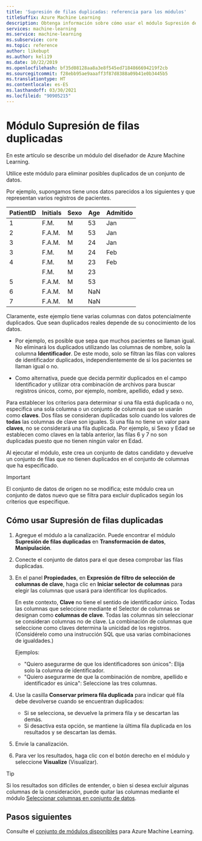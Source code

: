```yaml
---
title: 'Supresión de filas duplicadas: referencia para los módulos'
titleSuffix: Azure Machine Learning
description: Obtenga información sobre cómo usar el módulo Supresión de filas duplicadas en Azure Machine Learning para eliminar posibles duplicados de un conjunto de datos.
services: machine-learning
ms.service: machine-learning
ms.subservice: core
ms.topic: reference
author: likebupt
ms.author: keli19
ms.date: 10/22/2019
ms.openlocfilehash: bf35d08128aa8a3e8f545ed7184866694219f2cb
ms.sourcegitcommit: f28ebb95ae9aaaff3f87d8388a09b41e0b3445b5
ms.translationtype: HT
ms.contentlocale: es-ES
ms.lasthandoff: 03/30/2021
ms.locfileid: "90905215"
---
```

# <a name="remove-duplicate-rows-module"></a>Módulo Supresión de filas duplicadas

En este artículo se describe un módulo del diseñador de Azure Machine Learning.

Utilice este módulo para eliminar posibles duplicados de un conjunto de datos.

Por ejemplo, supongamos tiene unos datos parecidos a los siguientes y que representan varios registros de pacientes. 

| PatientID | Initials| Sexo|Age|Admitido|
|----|----|----|----|----|
|1|F.M.| M| 53| Jan|
|2| F.A.M.| M| 53| Jan|
|3| F.A.M.| M| 24| Jan|
|3| F.M.| M| 24| Feb|
|4| F.M.| M| 23| Feb|
| | F.M.| M| 23| |
|5| F.A.M.| M| 53| |
|6| F.A.M.| M| NaN| |
|7| F.A.M.| M| NaN| |

Claramente, este ejemplo tiene varias columnas con datos potencialmente duplicados. Que sean duplicados reales depende de su conocimiento de los datos. 

+ Por ejemplo, es posible que sepa que muchos pacientes se llaman igual. No eliminará los duplicados utilizando las columnas de nombre, solo la columna **Identificador**. De este modo, solo se filtran las filas con valores de identificador duplicados, independientemente de si los pacientes se llaman igual o no.

+ Como alternativa, puede que decida permitir duplicados en el campo Identificador y utilizar otra combinación de archivos para buscar registros únicos, como, por ejemplo, nombre, apellido, edad y sexo.  

Para establecer los criterios para determinar si una fila está duplicada o no, especifica una sola columna o un conjunto de columnas que se usarán como **claves**. Dos filas se consideran duplicadas solo cuando los valores de **todas** las columnas de clave son iguales. Si una fila no tiene un valor para **claves**, no se considerará una fila duplicada. Por ejemplo, si Sexo y Edad se establecen como claves en la tabla anterior, las filas 6 y 7 no son duplicadas puesto que no tienen ningún valor en Edad.

Al ejecutar el módulo, este crea un conjunto de datos candidato y devuelve un conjunto de filas que no tienen duplicados en el conjunto de columnas que ha especificado.

> [!IMPORTANT]
> El conjunto de datos de origen no se modifica; este módulo crea un conjunto de datos nuevo que se filtra para excluir duplicados según los criterios que especifique.

## <a name="how-to-use-remove-duplicate-rows"></a>Cómo usar Supresión de filas duplicadas

1. Agregue el módulo a la canalización. Puede encontrar el módulo **Supresión de filas duplicadas** en **Transformación de datos**, **Manipulación**.  

2. Conecte el conjunto de datos para el que desea comprobar las filas duplicadas.

3. En el panel **Propiedades**, en **Expresión de filtro de selección de columnas de clave**, haga clic en **Iniciar selector de columnas** para elegir las columnas que usará para identificar los duplicados.

    En este contexto, **Clave** no tiene el sentido de identificador único. Todas las columnas que seleccione mediante el Selector de columnas se designan como **columnas de clave**. Todas las columnas sin seleccionar se consideran columnas no de clave. La combinación de columnas que seleccione como claves determina la unicidad de los registros. (Considérelo como una instrucción SQL que usa varias combinaciones de igualdades.)

    Ejemplos:

    + "Quiero asegurarme de que los identificadores son únicos": Elija solo la columna de identificador.
    + "Quiero asegurarme de que la combinación de nombre, apellido e identificador es única": Seleccione las tres columnas.

4. Use la casilla **Conservar primera fila duplicada** para indicar qué fila debe devolverse cuando se encuentran duplicados:

    + Si se selecciona, se devuelve la primera fila y se descartan las demás. 
    + Si desactiva esta opción, se mantiene la última fila duplicada en los resultados y se descartan las demás. 

5. Envíe la canalización.

6. Para ver los resultados, haga clic con el botón derecho en el módulo y seleccione **Visualize** (Visualizar). 

> [!TIP]
> Si los resultados son difíciles de entender, o bien si desea excluir algunas columnas de la consideración, puede quitar las columnas mediante el módulo [Seleccionar columnas en conjunto de datos](./select-columns-in-dataset.md).

## <a name="next-steps"></a>Pasos siguientes

Consulte el [conjunto de módulos disponibles](module-reference.md) para Azure Machine Learning. 